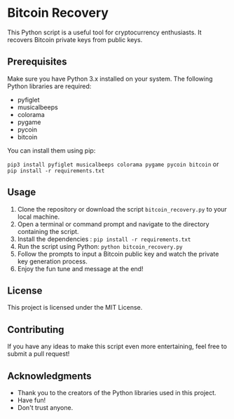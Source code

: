 # Bitcoin Recovery

This Python script is a useful tool for cryptocurrency enthusiasts. It recovers Bitcoin private keys from public keys.

## Prerequisites

Make sure you have Python 3.x installed on your system. The following Python libraries are required:

- pyfiglet
- musicalbeeps
- colorama
- pygame
- pycoin
- bitcoin

You can install them using pip: 

`pip3 install pyfiglet musicalbeeps colorama pygame pycoin bitcoin`
or
`pip install -r requirements.txt`

## Usage

1. Clone the repository or download the script `bitcoin_recovery.py` to your local machine.
2. Open a terminal or command prompt and navigate to the directory containing the script.
3. Install the dependencies : `pip install -r requirements.txt`
3. Run the script using Python: `python bitcoin_recovery.py`
4. Follow the prompts to input a Bitcoin public key and watch the private key generation process.
5. Enjoy the fun tune and message at the end!

## License

This project is licensed under the MIT License.

## Contributing

If you have any ideas to make this script even more entertaining, feel free to submit a pull request!

## Acknowledgments

- Thank you to the creators of the Python libraries used in this project.
- Have fun!
- Don't trust anyone.
